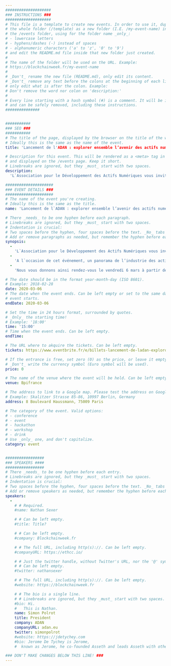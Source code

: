 ```yaml
---
####################
### INSTRUCTIONS ###
####################
# This file is a template to create new events. In order to use it, duplicate
# the whole folder (/template) as a new folder (I.E. /my-event-name) inside of
# the /events folder, using for the folder name _only_:
# - lowercase letters
# - hyphens/dashes (-) instead of spaces
# - alphanumeric characters ('a' to 'z', '0' to '9')
# and edit the README.md file inside that new folder just created.
#
# The name of the folder will be used on the URL. Example:
# https://blockchainweek.fr/my-event-name
#
# _Don't_ rename the new file (README.md), only edit its content.
# _Don't_ remove any text before the colons at the beginning of each line,
# only edit what is after the colon. Example:
# Don't remove the word nor colon on 'description:'
#
# Every line starting with a hash symbol (#) is a comment. It will be ignored
# and can be safely removed, including these instructions.
###############


###########
### SEO ###
###########
# The title of the page, displayed by the browser on the title of the window.
# Ideally this is the same as the name of the event.
title: 'Lancement de l'ADAN : explorer ensemble l’avenir des actifs numériques'

# Description for this event. This will be rendered as a <meta> tag in the HTML,
# and displayed on the /events page. Keep it short.
# Linebreaks are ignored, but they _must_ start with two spaces.
description: 
  'L`Association pour le Développement des Actifs Numériques vous invite à célébrer son tout récent lancement autour de son équipe de permanents, ses membres, et ses futurs adhérents !'

#####################
### EVENT DETAILS ###
#####################
# The name of the event you're creating.
# Ideally this is the same as the title.
name: 'Lancement de l`ADAN : explorer ensemble l’avenir des actifs numériques'

# There _needs_ to be one hyphen before each paragraph.
# Linebreaks are ignored, but they _must_ start with two spaces.
# Indentation is crucial:
# Two spaces before the hyphen, four spaces before the text. _No_ tabs allowed.
# Add or remove paragraphs as needed, but remember the hyphen before each entry.
synopsis:
  -
    'L`Association pour le Développement des Actifs Numériques vous invite à célébrer son tout récent lancement autour de son équipe de permanents, ses membres, et ses futurs adhérents !'
  -
    'A l`occasion de cet événement, un panorama de l’industrie des actifs numériques et de ses enjeux pour la France et l’Europe vous sera présenté par Simon Polrot, Président de l’Association. Un panel d’experts viendra ensuite exposer, et confronter, leur vision des transformations à venir du marché des actifs numériques et du système bancaire et financier traditionnel. Vous serez ensuite chaleureusement invité à rester pour échanger avec l’équipe et l’ensemble des invités au cours du cocktail clôturant les festivités.'
  -
    'Nous vous donnons ainsi rendez-vous le vendredi 6 mars à partir de 15h, dans les locaux de Bpifrance.'

# The date should be in the format year-month-day (ISO 8601).
# Example: 2018-02-28
date: 2020-03-06
# The date when the event ends. Can be left empty or set to the same day the
# event starts.
endDate: 2020-03-06

# Set the time in 24 hours format, surrounded by quotes.
# _Only_ the starting time!
# Example: '18:00'
time: '15:00'
# Time when the event ends. Can be left empty.
endTime: 

# The URL where to akquire the tickets. Can be left empty.
tickets: https://www.eventbrite.fr/e/billets-lancement-de-ladan-explorons-ensemble-lavenir-des-actifs-numeriques-94195018837

# If the entrance is free, set zero (0) as the price, or leave it empty.
# _Don't_ write the currency symbol (Euro symbol will be used).
price: 0

# The name of the venue where the event will be held. Can be left empty.
venue: Bpifrance

# The address to link to a Google map. Please test the address on Google Maps.
# Example: Skalitzer Strasse 85-86, 10997 Berlin, Germany
address: 8 Boulevard Haussmann, 75009 Paris

# The category of the event. Valid options:
# - conference
# - event
# - hackathon
# - workshop
# - drink
# Use _only_ one, and don't capitalize.
category: event


#################
### SPEAKERS ####
#################
# There _needs_ to be one hyphen before each entry.
# Linebreaks are ignored, but they _must_ start with two spaces.
# Indentation is crucial:
# Two spaces before the hyphen, four spaces before the text. _No_ tabs allowed.
# Add or remove speakers as needed, but remember the hyphen before each entry.
speakers:
  -
    # # Required.
    #name: Nathan Sexer

    # # Can be left empty.
    #title: Title?

    # # Can be left empty.
    #company: Blockchainweek.fr

    # # The full URL, including http(s)://. Can be left empty.
    #companyURL: https://ethcc.io/

    # # Just the twitter handle, without Twitter's URL, nor the '@' symbol.
    # # Can be left empty.
    #twitter: nathansexer

    # # The full URL, including http(s)://. Can be left empty.
    #website: https://blockchainweek.fr

    # # The bio is a single line.
    # # Linebreaks are ignored, but they _must_ start with two spaces.
    #bio: Hi.
    #   This is Nathan. 
    name: Simon Polrot
    title: President
    company: ADAN
    companyURL: adan.eu
    twitter: simonpolrot
    #website: https://jdetychey.com
    #bio: Jerome De Tychey is Jerome,
    #  known as Jerome, he co-founded Asseth and leads Asseth with other asseths.

### DON'T MAKE CHANGES BELOW THIS LINE! ###
---
```

<!-- ### DON'T MAKE CHANGES BELOW THIS LINE! ### -->

<Event-Content/>
